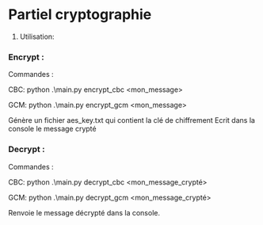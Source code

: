# Partiel cryptographie

1) Utilisation:

### Encrypt : 
Commandes :

CBC: python .\main.py encrypt_cbc <mon_message>

GCM: python .\main.py encrypt_gcm <mon_message>

Génère un fichier aes_key.txt qui contient la clé de chiffrement
Ecrit dans la console le message crypté

### Decrypt :
Commandes : 

CBC: python .\main.py decrypt_cbc <mon_message_crypté>

GCM: python .\main.py decrypt_gcm <mon_message_crypté>

Renvoie le message décrypté dans la console.
